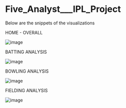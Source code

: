 # Five_Analyst___IPL_Project

Below are the snippets of the visualizations 

HOME - OVERALL

![image](https://github.com/ravi-392/Five_Analyst___IPL_Project/assets/122806288/a0c4c252-5aee-4f6d-9d63-b19d082f6a17)


BATTING ANALYSIS

![image](https://github.com/ravi-392/Five_Analyst___IPL_Project/assets/122806288/e86dfbf5-8e48-4e0f-9d51-8532f9d650f6)


BOWLING ANALYSIS

![image](https://github.com/ravi-392/Five_Analyst___IPL_Project/assets/122806288/19999728-c42b-4b2d-8239-e9085e16ee00)


FIELDING ANALYSIS

![image](https://github.com/ravi-392/Five_Analyst___IPL_Project/assets/122806288/1e01a976-8382-4684-b9af-e323340edeeb)
